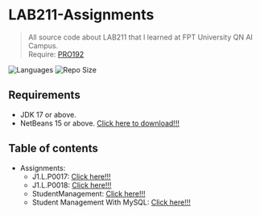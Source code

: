 # LAB211-Assignments
> All source code about LAB211 that I learned at FPT University QN AI Campus.  
> Require: [PRO192](https://github.com/hardingadonis/PRO192-Workshops_and_Assignment)

![Languages](https://img.shields.io/github/languages/top/hardingadonis/LAB211-Assignments?style=flat)
![Repo Size](https://img.shields.io/github/repo-size/hardingadonis/LAB211-Assignments?style=flat)

## Requirements
- JDK 17 or above.
- NetBeans 15 or above. [Click here to download!!!](https://netbeans.apache.org/)

## Table of contents
- Assignments:
  - J1.L.P0017: [Click here!!!](https://github.com/hardingadonis/LAB211-Assignments/blob/main/J1.L.P0017)
  - J1.L.P0018: [Click here!!!](https://github.com/hardingadonis/LAB211-Assignments/blob/main/J1.L.P0018)
  - StudentManagement: [Click here!!!](https://github.com/hardingadonis/LAB211-Assignments/blob/main/StudentManagement/src)
  - Student Management With MySQL: [Click here!!!](https://github.com/hardingadonis/LAB211-Assignments/blob/main/Student%20Management%20With%20MySQL)